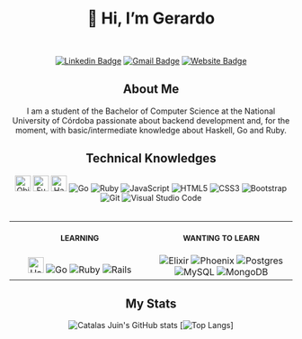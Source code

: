 <div align="center">
  
  # 👋 Hi, I’m Gerardo
  
<br>
  
[![Linkedin Badge](https://img.shields.io/badge/-GERARDO_CATALAS-blue?style=for-the-badge&logo=linkedin&logoColor=white&link=https://www.linkedin.com/in/gerardocatalas/)](https://www.linkedin.com/in/gerardocatalas/)
[![Gmail Badge](https://img.shields.io/badge/-GERARDO@CATALASJUIN.COM-red?style=for-the-badge&logo=gmail&logoColor=white&link=https://www.linkedin.com/in/gerardocatalas/)](mailto:gerardo@catalasjuin.com)
[![Website Badge](https://img.shields.io/badge/-WWW.CATALASJUIN.COM-17a589?style=for-the-badge&logo=website&logoColor=white&link=https://www.catalasjuin.com)](https://www.catalasjuin.com)

</div>
<div align="center">

  ## About Me
  
  I am a student of the Bachelor of Computer Science at the National University of Córdoba passionate about backend development and, for the moment, with basic/intermediate knowledge about Haskell, Go and Ruby.

</div>

<div align="center">
  
  ## Technical Knowledges
    
  <img alt="Object-Oriented Programming" src="https://img.shields.io/badge/-object_oriented_programming-1a5276?style=for-the-badge&logo=website&logoColor=white" height="28px"/>
  <img alt="Functional Programming" src="https://img.shields.io/badge/-functional_programming-9b59b6?style=for-the-badgee&logo=website&logoColor=white" height="28px"/>
  <img alt="Haskell" src="https://img.shields.io/badge/-haskell-c4451d?style=for-the-badge&logo=haskell&logoColor=white"/ height="28px">
  <img alt="Go" src="https://img.shields.io/badge/go-%2300ADD8.svg?style=for-the-badge&logo=go&logoColor=white"/>  
  <img alt="Ruby" src="https://img.shields.io/badge/ruby-%23CC342D.svg?style=for-the-badge&logo=ruby&logoColor=white"/>  
  <img alt="JavaScript" src="https://img.shields.io/badge/javascript-%23323330.svg?style=for-the-badge&logo=javascript&logoColor=%23F7DF1E"/>  
  <img alt="HTML5" src="https://img.shields.io/badge/html5-%23E34F26.svg?style=for-the-badge&logo=html5&logoColor=white"/> 
  <img alt="CSS3" src="https://img.shields.io/badge/css3-%231572B6.svg?style=for-the-badge&logo=css3&logoColor=white"/>
  <img alt="Bootstrap" src="https://img.shields.io/badge/bootstrap-%23563D7C.svg?style=for-the-badge&logo=bootstrap&logoColor=white"/>
  <img alt="Git" src="https://img.shields.io/badge/git-%23F05033.svg?style=for-the-badge&logo=git&logoColor=white"/>  
  <img alt="Visual Studio Code" src="https://img.shields.io/badge/VisualStudioCode-0078d7.svg?style=for-the-badge&logo=visual-studio-code&logoColor=white"/> 
</div>

  
<br>
<table>  
<tr>
<th align="center">
<img width="441" height="1">
<p>
<small>
LEARNING
</small>
</p>
</th>  
<th align="center">
<img width="441" height="1">
<p>
<small>
WANTING TO LEARN
</small>
</p>
</th>
</tr>
  
<tr>
<td align="center">
  <img alt="Haskell" src="https://img.shields.io/badge/-haskell-c4451d?style=for-the-badge&logo=haskell&logoColor=white"/ height="28px">
  <img alt="Go" src="https://img.shields.io/badge/go-%2300ADD8.svg?style=for-the-badge&logo=go&logoColor=white"/>
  <img alt="Ruby" src="https://img.shields.io/badge/ruby-%23CC342D.svg?style=for-the-badge&logo=ruby&logoColor=white"/>
  <img alt="Rails" src="https://img.shields.io/badge/rails-%23CC0000.svg?style=for-the-badge&logo=ruby-on-rails&logoColor=white"/>
</td>  
<td align="center">
  <img alt="Elixir" src="https://img.shields.io/badge/elixir-%234B275F.svg?style=for-the-badge&logo=elixir&logoColor=white"/>
  <img alt="Phoenix" src="https://img.shields.io/badge/Phoenix-%234B275F.svg?style=for-the-badge&logo=elixir&logoColor=white"/>
  <img alt="Postgres" src ="https://img.shields.io/badge/postgres-%23316192.svg?style=for-the-badge&logo=postgresql&logoColor=white"/>
  <img alt="MySQL" src="https://img.shields.io/badge/mysql-%2300f.svg?style=for-the-badge&logo=mysql&logoColor=white"/>
  <img alt="MongoDB" src ="https://img.shields.io/badge/MongoDB-%234ea94b.svg?style=for-the-badge&logo=mongodb&logoColor=white"/>
</td>
</tr>  
</table>

<div align="center">
  
  ## My Stats
  ![Catalas Juin's GitHub stats](https://github-readme-stats.vercel.app/api?username=geracatalas&show_icons=true&theme=vue&hide_title=true)
  [![Top Langs](https://github-readme-stats.vercel.app/api/top-langs/?username=geracatalas&theme=vue&layout=compact)]
</div>
